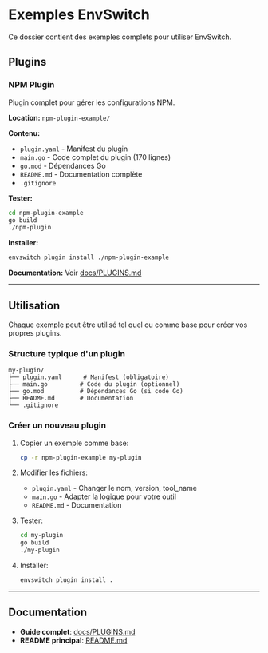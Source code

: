 # Exemples EnvSwitch

Ce dossier contient des exemples complets pour utiliser EnvSwitch.

## Plugins

### NPM Plugin

Plugin complet pour gérer les configurations NPM.

**Location:** `npm-plugin-example/`

**Contenu:**
- `plugin.yaml` - Manifest du plugin
- `main.go` - Code complet du plugin (170 lignes)
- `go.mod` - Dépendances Go
- `README.md` - Documentation complète
- `.gitignore`

**Tester:**
```bash
cd npm-plugin-example
go build
./npm-plugin
```

**Installer:**
```bash
envswitch plugin install ./npm-plugin-example
```

**Documentation:** Voir [docs/PLUGINS.md](../docs/PLUGINS.md)

---

## Utilisation

Chaque exemple peut être utilisé tel quel ou comme base pour créer vos propres plugins.

### Structure typique d'un plugin

```
my-plugin/
├── plugin.yaml      # Manifest (obligatoire)
├── main.go         # Code du plugin (optionnel)
├── go.mod          # Dépendances Go (si code Go)
├── README.md       # Documentation
└── .gitignore
```

### Créer un nouveau plugin

1. Copier un exemple comme base:
   ```bash
   cp -r npm-plugin-example my-plugin
   ```

2. Modifier les fichiers:
   - `plugin.yaml` - Changer le nom, version, tool_name
   - `main.go` - Adapter la logique pour votre outil
   - `README.md` - Documentation

3. Tester:
   ```bash
   cd my-plugin
   go build
   ./my-plugin
   ```

4. Installer:
   ```bash
   envswitch plugin install .
   ```

---

## Documentation

- **Guide complet**: [docs/PLUGINS.md](../docs/PLUGINS.md)
- **README principal**: [README.md](../README.md)
